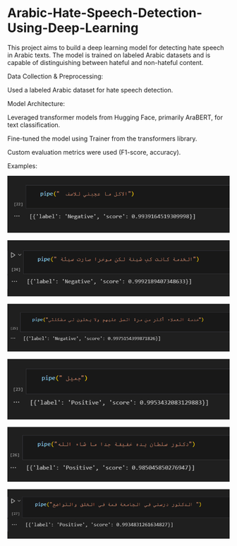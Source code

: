 # Arabic-Hate-Speech-Detection-Using-Deep-Learning
This project aims to build a deep learning model for detecting hate speech in Arabic texts. The model is trained on labeled Arabic datasets and is capable of distinguishing between hateful and non-hateful content.

Data Collection & Preprocessing:

Used a labeled Arabic dataset for hate speech detection.


Model Architecture:

Leveraged transformer models from Hugging Face, primarily AraBERT, for text classification.

Fine-tuned the model using Trainer from the transformers library.

Custom evaluation metrics were used (F1-score, accuracy).


Examples:

![image](Examples/Screenshot%202025-04-21%20030311.png)

![image](Examples/Screenshot%202025-04-21%20030421.png)

![image](Examples/Screenshot%202025-04-21%20030445.png)

![image](Examples/Screenshot%202025-04-21%20030400.png)

![image](Examples/Screenshot%202025-04-21%20030508.png)

![image](Examples/Screenshot%202025-04-21%20030533.png)
